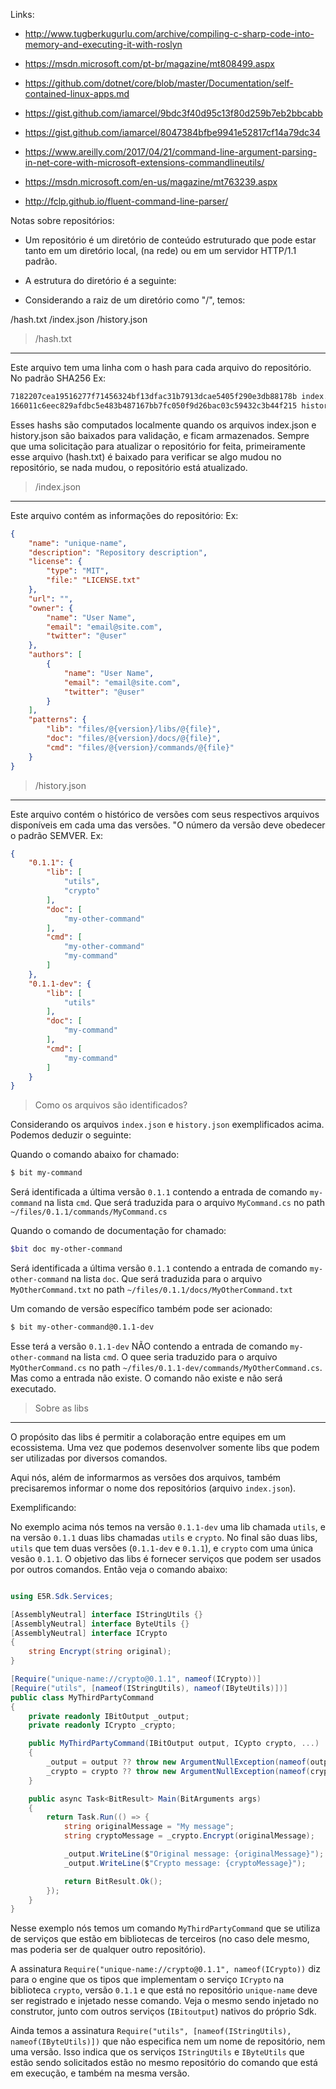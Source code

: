 Links:

* http://www.tugberkugurlu.com/archive/compiling-c-sharp-code-into-memory-and-executing-it-with-roslyn
* https://msdn.microsoft.com/pt-br/magazine/mt808499.aspx
* https://github.com/dotnet/core/blob/master/Documentation/self-contained-linux-apps.md

* https://gist.github.com/iamarcel/9bdc3f40d95c13f80d259b7eb2bbcabb
* https://gist.github.com/iamarcel/8047384bfbe9941e52817cf14a79dc34
* https://www.areilly.com/2017/04/21/command-line-argument-parsing-in-net-core-with-microsoft-extensions-commandlineutils/
* https://msdn.microsoft.com/en-us/magazine/mt763239.aspx
* http://fclp.github.io/fluent-command-line-parser/

Notas sobre repositórios:

* Um repositório é um diretório de conteúdo estruturado que pode estar
  tanto em um diretório local, (na rede) ou em um servidor HTTP/1.1 padrão.

* A estrutura do diretório é a seguinte:
 - Considerando a raiz de um diretório como "/", temos:

  /hash.txt
  /index.json
  /history.json

 > /hash.txt
   ---------
   Este arquivo tem uma linha com o hash para cada arquivo do repositório.
   No padrão SHA256 Ex:
   
   ```txt
   7182207cea19516277f71456324bf13dfac31b7913dcae5405f290e3db88178b index.json
   166011c6eec829afdbc5e483b487167bb7fc050f9d26bac03c59432c3b44f215 history.json
   ```

   Esses hashs são computados localmente quando os arquivos index.json e history.json
   são baixados para validação, e ficam armazenados. Sempre que uma solicitação
   para atualizar o repositório for feita, primeiramente esse arquivo (hash.txt) é
   baixado para verificar se algo mudou no repositório, se nada mudou, o repositório
   está atualizado.

 > /index.json
   -----------
   Este arquivo contém as informações do repositório:
   Ex:
   ```json
   {
       "name": "unique-name",
       "description": "Repository description",
       "license": {
           "type": "MIT",
           "file:" "LICENSE.txt"
       },
       "url": "",
       "owner": {
           "name": "User Name",
           "email": "email@site.com",
           "twitter": "@user"
       },
       "authors": [
           {
               "name": "User Name",
               "email": "email@site.com",
               "twitter": "@user"
           }
       ],
       "patterns": {
           "lib": "files/@{version}/libs/@{file}",
           "doc": "files/@{version}/docs/@{file}",
           "cmd": "files/@{version}/commands/@{file}"
       }
   }
   ```

> /history.json
  -------------
  Este arquivo contém o histórico de versões com seus respectivos arquivos disponíveis
  em cada uma das versões.
  "O número da versão deve obedecer o padrão SEMVER.
  Ex:
  ```json
  {
      "0.1.1": {
          "lib": [
              "utils",
              "crypto"
          ],
          "doc": [
              "my-other-command"
          ],
          "cmd": [
              "my-other-command"
              "my-command"
          ]
      },
      "0.1.1-dev": {
          "lib": [
              "utils"
          ],
          "doc": [
              "my-command"
          ],
          "cmd": [
              "my-command"
          ]
      }
  }
  ```

> Como os arquivos são identificados?

Considerando os arquivos `index.json` e `history.json` exemplificados acima. Podemos deduzir o seguinte:

Quando o comando abaixo for chamado:

```sh
$ bit my-command
```

Será identificada a última versão `0.1.1` contendo a entrada de comando `my-command` na lista `cmd`. Que será traduzida para o arquivo `MyCommand.cs` no path `~/files/0.1.1/commands/MyCommand.cs`

Quando o comando de documentação for chamado:

```sh
$bit doc my-other-command
```

Será identificada a última versão `0.1.1` contendo a entrada de comando `my-other-command` na lista `doc`. Que será traduzida para o arquivo `MyOtherCommand.txt` no path `~/files/0.1.1/docs/MyOtherCommand.txt`

Um comando de versão específico também pode ser acionado:

```sh
$ bit my-other-command@0.1.1-dev 
```

Esse terá a versão `0.1.1-dev` NÃO contendo a entrada de comando `my-other-command` na lista `cmd`. O quee seria traduzido para o arquivo `MyOtherCommand.cs` no path `~/files/0.1.1-dev/commands/MyOtherCommand.cs`. Mas como a entrada não existe. O comando não existe e não será executado.


> Sobre as libs
  -------------
  O propósito das libs é permitir a colaboração entre equipes em um ecossistema. Uma vez que podemos desenvolver somente libs que podem ser utilizadas por diversos comandos.

  Aqui nós, além de informarmos as versões dos arquivos, também precisaremos informar o nome dos repositórios (arquivo `index.json`).

  Exemplificando:

  No exemplo acima nós temos na versão `0.1.1-dev` uma lib chamada `utils`, e na versão `0.1.1` duas libs chamadas `utils` e `crypto`. No final são duas libs, `utils` que tem duas versões (`0.1.1-dev` e `0.1.1`), e `crypto` com uma única vesão `0.1.1`. O objetivo das libs é fornecer serviços que podem ser usados por outros comandos. Então veja o comando abaixo:

  ```cs

  using E5R.Sdk.Services;

  [AssemblyNeutral] interface IStringUtils {}
  [AssemblyNeutral] interface ByteUtils {}
  [AssemblyNeutral] interface ICrypto
  {
      string Encrypt(string original);
  }

  [Require("unique-name://crypto@0.1.1", nameof(ICrypto))]
  [Require("utils", [nameof(IStringUtils), nameof(IByteUtils)])]
  public class MyThirdPartyCommand
  {
      private readonly IBitOutput _output;
      private readonly ICrypto _crypto;

      public MyThirdPartyCommand(IBitOutput output, ICypto crypto, ...)
      {
          _output = output ?? throw new ArgumentNullException(nameof(output));
          _crypto = crypto ?? throw new ArgumentNullException(nameof(crypto));
      }

      public async Task<BitResult> Main(BitArguments args)
      {
          return Task.Run(() => {
              string originalMessage = "My message";
              string cryptoMessage = _crypto.Encrypt(originalMessage);

              _output.WriteLine($"Original message: {originalMessage}");
              _output.WriteLine($"Crypto message: {cryptoMessage}");

              return BitResult.Ok();
          });
      }
  }
  ```

  Nesse exemplo nós temos um comando `MyThirdPartyCommand` que se utiliza de serviços que estão
  em bibliotecas de terceiros (no caso dele mesmo, mas poderia ser de qualquer outro repositório).

  A assinatura `Require("unique-name://crypto@0.1.1", nameof(ICrypto))` diz para o engine que os
  tipos que implementam o serviço `ICrypto` na biblioteca `crypto`, versão `0.1.1` e que está no repositório `unique-name` deve ser registrado e injetado nesse comando. Veja o mesmo sendo injetado no construtor, junto com outros serviços (`IBitoutput`) nativos do próprio Sdk.

  Ainda temos a assinatura `Require("utils", [nameof(IStringUtils), nameof(IByteUtils)])` que não especifica nem um nome de repositório, nem uma versão. Isso indica que os serviços `IStringUtils` e `IByteUtils` que estão sendo solicitados estão no mesmo repositório do comando que está em execução, e também na mesma versão.
